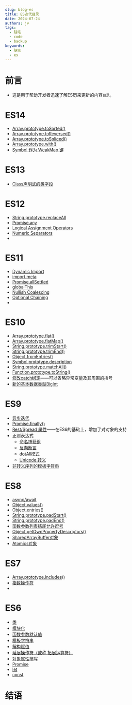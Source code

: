 ```yaml
---
slug: blog-es
title: ES迭代目录
date: 2024-07-24
authors: jv
tags:
  - 随笔
  - code
  - backup
keywords:
  - 随笔
  - es
---
```


# 前言

* 这是用于帮助开发者迅速了解ES历来更新的内容`目录`，

# ES14

* [Array.prototype.toSorted()]()
* [Array.prototype.toReversed()]()
* [Array.prototype.toSpliced()]()
* [Array.prototype.with()]()
* [Symbol 作为 WeakMap 键]()

# ES13

* [Class声明式的类字段]()

# ES12

* [String.prototype.replaceAll]()
* [Promise.any]()
* [Logical Assignment Operators]()
* [Numeric Separators]()
* 

# ES11

* [Dynamic Import]()
* [import.meta]()
* [Promise.allSettled]()
* [globalThis]()
* [Nullish Coalescing]()
* [Optional Chaining]()
* 

# ES10

* [Array.prototype.flat()](https://developer.mozilla.org/zh-CN/docs/Web/JavaScript/Reference/Global_Objects/Array/flat)
* [Array.prototype.flatMap()](https://developer.mozilla.org/zh-CN/docs/Web/JavaScript/Reference/Global_Objects/Array/flatMap)
* [String.prototype.trimStart()](https://developer.mozilla.org/zh-CN/docs/Web/JavaScript/Reference/Global_Objects/String/trimStart)
* [String.prototype.trimEnd()](https://developer.mozilla.org/zh-CN/docs/Web/JavaScript/Reference/Global_Objects/String/trimEnd)
* [Object.fromEntries()](https://developer.mozilla.org/zh-CN/docs/Web/JavaScript/Reference/Global_Objects/Object/fromEntries)
* [Symbol.prototype.description](https://developer.mozilla.org/zh-CN/docs/Web/JavaScript/Reference/Global_Objects/Symbol/description)
* [String.prototype.matchAll()](https://developer.mozilla.org/zh-CN/docs/Web/JavaScript/Reference/Global_Objects/String/matchAll)
* [Function.prototype.toString()](https://developer.mozilla.org/zh-CN/docs/Web/JavaScript/Reference/Global_Objects/Function/toString)
* [修改catch绑定](https://developer.mozilla.org/zh-CN/docs/Web/JavaScript/Reference/Statements/try...catch)——可以省略异常变量及其周围的括号
* [新的基本数据类型BigInt](https://developer.mozilla.org/zh-CN/docs/Web/JavaScript/Reference/Global_Objects/BigInt)

# ES9

* [异步迭代]()
* [Promise.finally()](https://developer.mozilla.org/zh-CN/docs/Web/JavaScript/Reference/Global_Objects/Promise/finally)
* [Rest/Spread 属性](https://developer.mozilla.org/zh-CN/docs/Web/JavaScript/Reference/Operators/Spread_syntax)——在ES6的基础上，增加了对对象的支持
* 正则表达式
  * [命名捕获组](https://developer.mozilla.org/en-US/docs/Web/JavaScript/Reference/Regular_expressions/Capturing_group)
  * [反向断言]()
  * [dotAll模式]()
  * [Unicode 转义]()
* [非转义序列的模板字符串]()

# ES8

* [async/await](https://www.runoob.com/w3cnote/es6-async.html)
* [Object.values()](https://developer.mozilla.org/zh-CN/docs/Web/JavaScript/Reference/Global_Objects/Object/values)
* [Object.entries()](https://developer.mozilla.org/zh-CN/docs/Web/JavaScript/Reference/Global_Objects/Object/entries)
* [String.prototype.padStart()](https://developer.mozilla.org/zh-CN/docs/Web/JavaScript/Reference/Global_Objects/String/padStart)
* [String.prototype.padEnd()](https://developer.mozilla.org/zh-CN/docs/Web/JavaScript/Reference/Global_Objects/String/padEnd)
* [函数参数列表结尾允许逗号](https://developer.mozilla.org/zh-CN/docs/Web/JavaScript/Reference/Trailing_commas)
* [Object.getOwnPropertyDescriptors()](https://developer.mozilla.org/zh-CN/docs/Web/JavaScript/Reference/Global_Objects/Object/getOwnPropertyDescriptors)
* [SharedArrayBuffer对象](https://developer.mozilla.org/zh-CN/docs/Web/JavaScript/Reference/Global_Objects/SharedArrayBuffer)
* [Atomics对象](https://developer.mozilla.org/zh-CN/docs/Web/JavaScript/Reference/Global_Objects/Atomics)

# ES7

* [Array.prototype.includes()](https://developer.mozilla.org/zh-CN/docs/Web/JavaScript/Reference/Global_Objects/Array/includes)
* [指数操作符](https://developer.mozilla.org/zh-CN/docs/Web/JavaScript/Reference/Operators/Exponentiation)
* 

# ES6

* [类](https://www.runoob.com/w3cnote/es6-class.html)
* [模块化](https://www.runoob.com/w3cnote/es6-module.html)
* [函数参数默认值](https://developer.mozilla.org/zh-CN/docs/Web/JavaScript/Reference/Functions/Default_parameters)
* [模板字符串](https://developer.mozilla.org/zh-CN/docs/Web/JavaScript/Reference/Template_literals)
* [解构赋值](https://www.runoob.com/w3cnote/deconstruction-assignment.html)
* [延展操作符（或称 拓展运算符）](https://developer.mozilla.org/zh-CN/docs/Web/JavaScript/Reference/Operators/Spread_syntax)
* [对象属性简写](https://www.bookstack.cn/read/es6-3rd/spilt.1.docs-object.md)
* [Promise]()
* [let](https://developer.mozilla.org/zh-CN/docs/Web/JavaScript/Reference/Statements/let)
* [const](https://developer.mozilla.org/zh-CN/docs/Web/JavaScript/Reference/Statements/const)

# 结语
